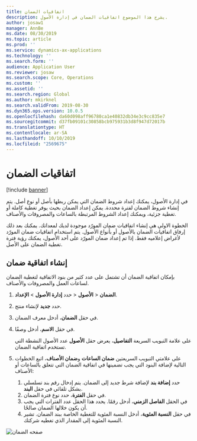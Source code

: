 ```yaml
---
title: اتفاقيات الضمان
description: يشرح هذا الموضوع اتفاقيات الضمان في إدارة الأصول.
author: josaw1
manager: AnnBe
ms.date: 08/30/2019
ms.topic: article
ms.prod: ''
ms.service: dynamics-ax-applications
ms.technology: ''
ms.search.form: ''
audience: Application User
ms.reviewer: josaw
ms.search.scope: Core, Operations
ms.custom: ''
ms.assetid: ''
ms.search.region: Global
ms.author: mkirknel
ms.search.validFrom: 2019-08-30
ms.dyn365.ops.version: 10.0.5
ms.openlocfilehash: da60d098aff96780ca1e40832db34e3c9cc835e7
ms.sourcegitcommit: d37fb09101c30858bcb975931b3d8f947d72017b
ms.translationtype: HT
ms.contentlocale: ar-SA
ms.lasthandoff: 10/10/2019
ms.locfileid: "2569675"
---
```

# <a name="warranty-agreements"></a>اتفاقيات الضمان

[!include [banner](../../includes/banner.md)]

 


في إدارة الأصول، يمكنك إعداد شروط الضمان التي يمكن ربطها بأصل أو نوع أصل. يتم إنشاء شروط الضمان لفترة محددة. يمكن إعداد الضمان بحيث يوفر تغطية كاملة أو تغطية جزئية، ويمكنك إعداد الشروط المرتبطة بالساعات والمصروفات والأصناف.

الخطوة الاولي هي إنشاء اتفاقيات ضمان المورّد موجودة لديك لمعداتك. يمكنك بعد ذلك إرفاق اتفاقيات الضمان بالأصول أو بأنواع الأصول. يتم استخدام اتفاقيات ضمان المورّد لأغراض إعلاميه فقط. إذا تم إعداد ضمان المورّد على أحد الأصول، يمكنك رؤية فترة تغطية الضمان على الأصل.

## <a name="create-a-warranty-agreement"></a>إنشاء اتفاقية ضمان

بإمكان اتفاقية الضمان أن تشتمل على عدد كثير من بنود الاتفاقية لتغطية الضمان لساعات العمل والمصروفات والأصناف.

1. حدد **إدارة الأصول** \> **الإعداد‏‎** \> **الأصول‏‎** \> **الضمان**.
2. حدد **جديد** لإنشاء منتج.
3. في حقل **الضمان**، أدخل معرف الضمان‏‎.
4. في حقل **الاسم**، أدخل وصفًا.

    على علامة التبويب السريعة **التفاصيل**، يعرض حقل **الأصول** عدد الأصول النشطة التي تستخدم اتفاقية الضمان.

5. على علامتي التبويب السريعتين **ضمان الساعات** و**ضمان الأصناف**، اتبع الخطوات التالية لإضافة البنود التي يجب تضمينها في اتفاقية الضمان التي تتعلق بالساعات أو الأصناف:

    1. حدد **إضافة بند‬** لإضافة شرط جديد إلى الضمان. يتم إدخال رقم بند تسلسلي بشكل تلقائي في حقل **البند**.
    2. في حقل **الفترة**، حدد نوع فترة الضمان.
    3. في الحقل **الفاصل الزمني**، أدخل رقمًا. يحدد هذا الحقل عدد الفترات التي يجب أن يكون خلالها الضمان صالحًا.
    4. في حقل **النسبة المئوية**، أدخل النسبة المئوية للتغطية الخاصة ببند الضمان. تشير النسبة المئوية إلى المقدار الذي تغطيه شركتك.

![صفحه الضمان](media/01-warranty.png)
